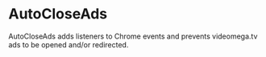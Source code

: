 # AutoCloseAds
AutoCloseAds adds listeners to Chrome events and prevents videomega.tv ads to be opened and/or redirected.
